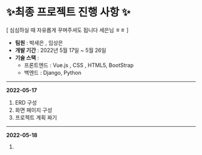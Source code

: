 # ✨최종 프로젝트 진행 사항 ✨

[ 심심하실 때 자유롭게 꾸며주셔도 됩니다 세은님 ㅎㅎ ]



- **팀원** : 박세은 , 임상은
- **개발 기간** : 2022년 5월 17일 ~ 5월 26일
- **기술 스택** : 
  - 프론트엔드 : Vue.js , CSS , HTML5, BootStrap
  - 백엔드 : Django, Python

--------------------------------------

**2022-05-17**

1. ERD 구성
2. 화면 페이지 구성
3. 프로젝트 계획 짜기

---------------------------------------------------

**2022-05-18**

1. 
